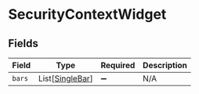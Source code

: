 # SecurityContextWidget


## Fields

| Field                                               | Type                                                | Required                                            | Description                                         |
| --------------------------------------------------- | --------------------------------------------------- | --------------------------------------------------- | --------------------------------------------------- |
| `bars`                                              | List[[SingleBar](../../models/shared/singlebar.md)] | :heavy_minus_sign:                                  | N/A                                                 |